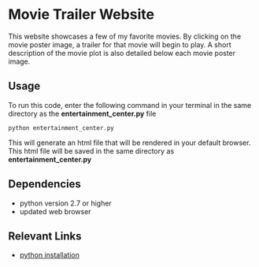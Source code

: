 # Movie Trailer Website
This website showcases a few of my favorite movies. By clicking on the movie poster image, a trailer for that movie will begin to play. A short description of the movie plot is also detailed below each movie poster image.

## Usage
To run this code, enter the following command in your terminal in the same directory as the **entertainment_center.py** file
```
python entertainment_center.py

```
This will generate an html file that will be rendered in your default browser. This html file will be saved in the same directory as **entertainment_center.py**

## Dependencies
- python version 2.7 or higher
- updated web browser

## Relevant Links
- [python installation](https://www.python.org/downloads/)
